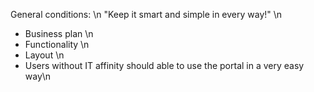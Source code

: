 General conditions: \n
"Keep it smart and simple in every way!" \n
- Business plan \n
- Functionality \n
- Layout \n
- Users without IT affinity should able to use the portal in a very easy way\n

